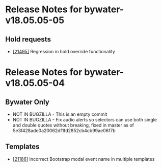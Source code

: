 
# Release Notes for bywater-v18.05.05-05

## Hold requests

- [[21495]](http://bugs.koha-community.org/bugzilla3/show_bug.cgi?id=21495) Regression in hold override functionality



# Release Notes for bywater-v18.05.05-04

## Bywater Only

- NOT IN BUGZILLA - This is an empty commit
- NOT IN BUGZILLA - Fix audio alerts so selectors can use both single and double quotes without breaking, fixed in master as of 5e3f428ade0a20062df1fd2852cb4cb99ae06f7b

## Templates

- [[21186]](http://bugs.koha-community.org/bugzilla3/show_bug.cgi?id=21186) Incorrect Bootstrap modal event name in multiple templates


